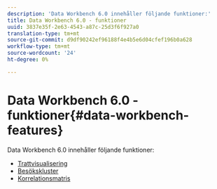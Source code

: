 ```yaml
---
description: 'Data Workbench 6.0 innehåller följande funktioner:'
title: Data Workbench 6.0 - funktioner
uuid: 3837e35f-2e63-4543-a87c-25d3f6f927a0
translation-type: tm+mt
source-git-commit: d9df90242ef96188f4e4b5e6d04cfef196b0a628
workflow-type: tm+mt
source-wordcount: '24'
ht-degree: 0%

---
```



# Data Workbench 6.0 - funktioner{#data-workbench-features}

Data Workbench 6.0 innehåller följande funktioner:

* [Trattvisualisering](/help/home/c-get-started/c-analysis-vis/c-funnel-visualization/c-funnel-visualization.md)
* [Besökskluster](/help/home/c-get-started/c-analysis-vis/c-visitor-cluster/c-visitor-cluster.md)
* [Korrelationsmatris](/help/home/c-get-started/c-analysis-vis/c-correlation-analysis/c-correlation-analysis.md)
